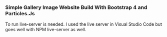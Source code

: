 ### Simple Gallery Image Website Build With Bootstrap 4 and Particles.Js

To run live-server is needed. I used the live server in Visual Studio Code but goes well with NPM live-server as well.